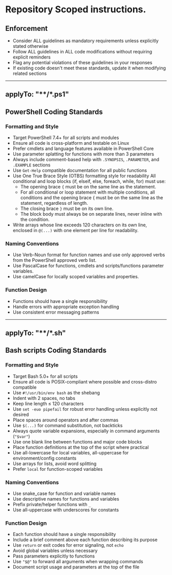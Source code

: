 # Repository Scoped instructions.

## Enforcement
- Consider ALL guidelines as mandatory requirements unless explicitly stated otherwise
- Follow ALL guidelines in ALL code modifications without requiring explicit reminders
- Flag any potential violations of these guidelines in your responses
- If existing code doesn't meet these standards, update it when modifying related sections

---
applyTo: "**/*.ps1"
---
## PowerShell Coding Standards

### Formatting and Style
- Target PowerShell 7.4+ for all scripts and modules
- Ensure all code is cross-platform and testable on Linux
- Prefer cmdlets and language features available in PowerShell Core
- Use parameter splatting for functions with more than 3 parameters
- Always include comment-based help with `.SYNOPSIS`, `.PARAMETER`, and `.EXAMPLE` sections
- Use `Get-Help` compatible documentation for all public functions
- Use One True Brace Style (OTBS) formatting style for readability
  All conditional and loop blocks (if, elseif, else, foreach, while, for) must use:
  - The opening brace `{` must be on the same line as the statement.
  - For all conditional or loop statement with multiple conditions, all conditions and the opening brace { must be on the same line as the statement, regardless of length.
  - The closing brace `}` must be on its own line.
  - The block body must always be on separate lines, never inline with the condition.
- Write arrays whose line exceeds 120 characters on its own line, enclosed in `@(...)` with one element per line for readability.

### Naming Conventions
- Use Verb-Noun format for function names and use only approved verbs from the PowerShell approved verb list.
- Use PascalCase for functions, cmdlets and scripts/functions parameter variables.
- Use camelCase for locally scoped variables and properties.

### Function Design
- Functions should have a single responsibility
- Handle errors with appropriate exception handling
- Use consistent error messaging patterns

---
applyTo: "**/*.sh"
---
## Bash scripts Coding Standards

### Formatting and Style
- Target Bash 5.0+ for all scripts
- Ensure all code is POSIX-compliant where possible and cross-distro compatible
- Use `#!/usr/bin/env bash` as the shebang
- Indent with 2 spaces, no tabs
- Keep line length ≤ 120 characters
- Use `set -euo pipefail` for robust error handling unless explicitly not desired
- Place spaces around operators and after commas
- Use `$(...)` for command substitution, not backticks
- Always quote variable expansions, especially in command arguments (`"$var"`)
- Use one blank line between functions and major code blocks
- Place function definitions at the top of the script where practical
- Use all-lowercase for local variables, all-uppercase for environment/config constants
- Use arrays for lists, avoid word splitting
- Prefer `local` for function-scoped variables

### Naming Conventions
- Use snake_case for function and variable names
- Use descriptive names for functions and variables
- Prefix private/helper functions with `_`
- Use all-uppercase with underscores for constants

### Function Design
- Each function should have a single responsibility
- Include a brief comment above each function describing its purpose
- Use `return` or exit codes for error signaling, not `echo`
- Avoid global variables unless necessary
- Pass parameters explicitly to functions
- Use `"$@"` to forward all arguments when wrapping commands
- Document script usage and parameters at the top of the file
